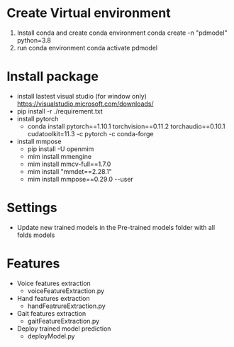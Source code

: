 # Create Virtual environment
1. Install conda and create conda environment 
	conda create -n "pdmodel" python=3.8
2. run conda environment
	conda activate pdmodel

# Install package
- install lastest visual studio (for window only) https://visualstudio.microsoft.com/downloads/
- pip install -r ./requirement.txt
- install pytorch
	- conda install pytorch==1.10.1 torchvision==0.11.2 torchaudio==0.10.1 cudatoolkit=11.3 -c pytorch -c conda-forge
- install mmpose 
	- pip install -U openmim
	- mim install mmengine
	- mim install mmcv-full==1.7.0
	- mim install "mmdet==2.28.1"
	- mim install mmpose==0.29.0 --user

# Settings
- Update new trained models in the Pre-trained models folder with all folds models

# Features
- Voice features extraction
	- voiceFeatureExtraction.py
- Hand features extraction
	- handFeatrureExtraction.py
- Gait features extraction
	- gaitFeatureExtraction.py
- Deploy trained model prediction
	- deployModel.py
